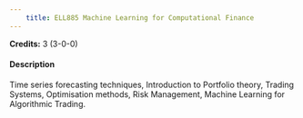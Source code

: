 ```yaml
---
    title: ELL885 Machine Learning for Computational Finance
---
```

**Credits:** 3 (3-0-0)



#### Description 
Time series forecasting techniques, Introduction to Portfolio theory, Trading Systems, Optimisation methods, Risk Management, Machine Learning for Algorithmic Trading.